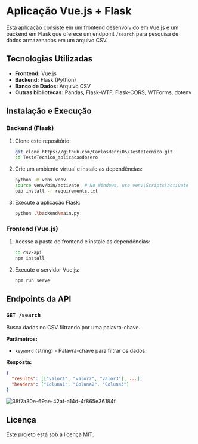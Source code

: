 # Aplicação Vue.js + Flask

Esta aplicação consiste em um frontend desenvolvido em Vue.js e um backend em Flask que oferece um endpoint `/search` para pesquisa de dados armazenados em um arquivo CSV.

## Tecnologias Utilizadas

- **Frontend:** Vue.js
- **Backend:** Flask (Python)
- **Banco de Dados:** Arquivo CSV
- **Outras bibliotecas:** Pandas, Flask-WTF, Flask-CORS, WTForms, dotenv

## Instalação e Execução

### Backend (Flask)
1. Clone este repositório:
   ```sh
   git clone https://github.com/CarlosHenri05/TesteTecnico.git
   cd TesteTecnico_aplicacaodozero
   ```
2. Crie um ambiente virtual e instale as dependências:
   ```sh
   python -m venv venv
   source venv/bin/activate  # No Windows, use venv\Scripts\activate
   pip install -r requirements.txt
   ```
3. Execute a aplicação Flask:
   ```sh
   python .\backend\main.py
   ```

### Frontend (Vue.js)
1. Acesse a pasta do frontend e instale as dependências:
   ```sh
   cd csv-api
   npm install
   ```
2. Execute o servidor Vue.js:
   ```sh
   npm run serve
   ```

## Endpoints da API

### `GET /search`
Busca dados no CSV filtrando por uma palavra-chave.

**Parâmetros:**
- `keyword` (string) - Palavra-chave para filtrar os dados.

**Resposta:**
```json
{
  "results": [["valor1", "valor2", "valor3"], ...],
  "headers": ["Coluna1", "Coluna2", "Coluna3"]
}
```
![38f7a30e-69ae-42af-a14d-4f865e36184f](https://github.com/user-attachments/assets/b800152d-5ba4-4e3d-b8ba-405f9c15e199)


## Licença
Este projeto está sob a licença MIT.

